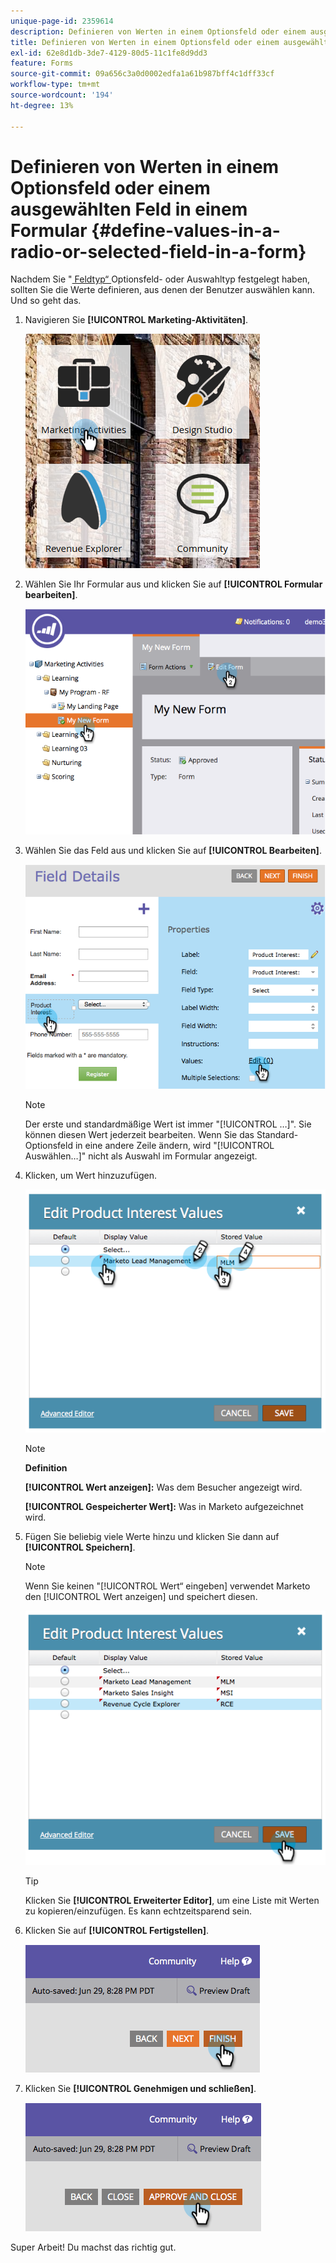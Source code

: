 ```yaml
---
unique-page-id: 2359614
description: Definieren von Werten in einem Optionsfeld oder einem ausgewählten Feld in einem Formular - Marketo-Dokumente - Produktdokumentation
title: Definieren von Werten in einem Optionsfeld oder einem ausgewählten Feld in einem Formular
exl-id: 62e8d1db-3de7-4129-80d5-11c1fe8d9dd3
feature: Forms
source-git-commit: 09a656c3a0d0002edfa1a61b987bff4c1dff33cf
workflow-type: tm+mt
source-wordcount: '194'
ht-degree: 13%

---
```


# Definieren von Werten in einem Optionsfeld oder einem ausgewählten Feld in einem Formular {#define-values-in-a-radio-or-selected-field-in-a-form}

Nachdem Sie &quot;[ Feldtyp“ ](/help/marketo/product-docs/administration/field-management/change-the-type-of-a-marketo-custom-field.md) Optionsfeld- oder Auswahltyp festgelegt haben, sollten Sie die Werte definieren, aus denen der Benutzer auswählen kann. Und so geht das.

1. Navigieren Sie **[!UICONTROL Marketing-Aktivitäten]**.

   ![](assets/ma.png)

1. Wählen Sie Ihr Formular aus und klicken Sie auf **[!UICONTROL Formular bearbeiten]**.

   ![](assets/image2014-9-15-16-3a28-3a56.png)

1. Wählen Sie das Feld aus und klicken Sie auf **[!UICONTROL Bearbeiten]**.

   ![](assets/image2014-9-15-16-3a29-3a6.png)

   >[!NOTE]
   >
   >Der erste und standardmäßige Wert ist immer &quot;[!UICONTROL …]&quot;. Sie können diesen Wert jederzeit bearbeiten. Wenn Sie das Standard-Optionsfeld in eine andere Zeile ändern, wird &quot;[!UICONTROL Auswählen…]&quot; nicht als Auswahl im Formular angezeigt.

1. Klicken, um Wert hinzuzufügen.

   ![](assets/image2014-9-15-16-3a29-3a18.png)

   >[!NOTE]
   >
   >**Definition**
   >
   >**[!UICONTROL Wert anzeigen]:** Was dem Besucher angezeigt wird.
   >
   >**[!UICONTROL Gespeicherter Wert]:** Was in Marketo aufgezeichnet wird.

1. Fügen Sie beliebig viele Werte hinzu und klicken Sie dann auf **[!UICONTROL Speichern]**.

   >[!NOTE]
   >
   >Wenn Sie keinen &quot;[!UICONTROL  Wert“ eingeben] verwendet Marketo den [!UICONTROL Wert anzeigen] und speichert diesen.

   ![](assets/image2014-9-15-16-3a29-3a30.png)

   >[!TIP]
   >
   >Klicken Sie **[!UICONTROL Erweiterter Editor]**, um eine Liste mit Werten zu kopieren/einzufügen. Es kann echtzeitsparend sein.

1. Klicken Sie auf **[!UICONTROL Fertigstellen]**.

   ![](assets/image2014-9-15-16-3a29-3a43.png)

1. Klicken Sie **[!UICONTROL Genehmigen und schließen]**.

   ![](assets/image2014-9-15-16-3a29-3a57.png)

Super Arbeit! Du machst das richtig gut.
